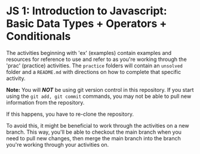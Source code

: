 # JS 1: Introduction to Javascript: Basic Data Types + Operators + Conditionals

The activities beginning with 'ex' (examples) contain examples and resources for reference to use and refer to as you're working through the 'prac' (practice) activities. The `practice` folders will contain an `unsolved` folder and a `README.md` with directions on how to complete that specific activity.

**Note:**
You will ***NOT*** be using git version control in this repository. If you start using the `git add, git commit` commands, you may not be able to pull new information from the repository.

If this happens, you have to re-clone the repository.

To avoid this, it might be beneficial to work through the activities on a new branch. This way, you'll be able to checkout the main branch when you need to pull new changes, then merge the main branch into the branch you're working through your activities on.
